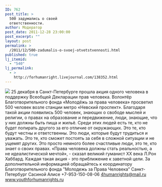 ```yaml
---
ID: 762
post_title: >
  500 задумались о своей
  ответственности.
author: Модератор
post_date: 2011-12-28 23:00:00
post_excerpt: ""
layout: post
permalink: >
  /2011/12/500-zadumalis-o-svoej-otvetstvennosti.html
published: true
lj_itemid:
  - "540"
lj_permalink:
  - >
    http://forhumanright.livejournal.com/138352.html
---
```

<img src="http://cs5338.vk.com/u132145096/132409092/x_5b26039f.jpg" /> 25 декабря в Санкт-Петербурге прошла акция одного человека в поддержку Всеобщей Декларации прав человека. Волонтёр Благотворительного фонда «Молодёжь за права человека» просветил 500 человек возле станции метро «Невский проспект».
Благодаря такой акции появились 500 человек, знающих о свободе мыслей и религии, о правах на образование и передвижение, люди, знающие, что у них должны быть пища и жильё. Среди этих людей есть те, кто не будет попирать другого за его отличие от окружающих. Это те, кто будут честны и ответственны. Это люди, которые будут трудиться и уважать. Это те, кто сможет постоять за себя в сложной ситуации и не ущемят других. Это просто немного более счастливые люди, это те, кто знает о своих правах.
«Права человека должны стать реальностью, а не идеалистической мечтой», - сказал великий гуманист ХХ века Л.Рон Хаббард. Каждая такая акция - это приближение к заветной цели.
За дополнительной информацией обращайтесь к координатору
Благотворительного фонда
"Молодежь за Права Человека" Санкт-Петербург 
Сасиной Алисе 
+7-953-150-08-06 
4humanrights@mail.ru
www.youthforhumanrights.ru